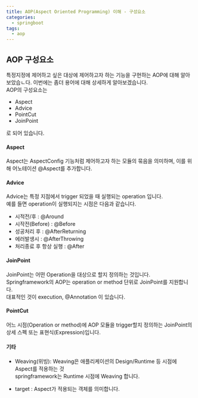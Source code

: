 ```yaml
---
title: AOP(Aspect Oriented Programming) 이해 - 구성요소
categories:
  - springboot
tags: 
  - aop
---
```


## AOP 구성요소
특정지정에 제어하고 싶은 대상에 제어하고자 하는 기능을 구현하는 AOP에 대해 알아보았습ㄴ다.
이번에는 좀더 용어에 대해 상세하게 알아보겠습니다.   
AOP의 구성요소는
- Aspect
- Advice
- PointCut
- JoinPoint

로 되어 있습니다.  

#### Aspect
Aspect는 AspectConfig 기능처럼 제어하고자 하는 모듈의 묶음을 의미하며, 이를 위해 어노테이션 @Aspect를 추가합니다.

#### Advice
Advice는 특정 지점에서 trigger 되었을 때 실행되는 operation 입니다.  
예를 들면 operation이 실행되지는 시점은 다음과 같습니다.
- 시적전/후 : @Around
- 시작전(Before) : @Before
- 성공처리 후 : @AfterReturning 
- 에러발생시 : @AfterThrowing 
- 처리종료 후 항상 실행 : @After

#### JoinPoint
JoinPoint는 어떤 Operation을 대상으로 할지 정의하는 것입니다.
Springframework의 AOP는 operation or method 단위로 JoinPoint를 지원합니다.  
대표적인 것이 execution, @Annotation 이 있습니다.  

#### PointCut
어느 시점(Operation or method)에 AOP 모듈을 trigger할지 정의하는 JoinPoint의 상세 스펙 또는 표현식(Expression)입니다.

#### 기타
- Weaving(위빙): Weaving은 애플리케이션의 Design/Runtime 등 시점에 Aspect를 적용하는 것  
springframework는 Runtime 시점에 Weaving 합니다.  

- target : Aspect가 적용되는 객체를 의미합니다.


